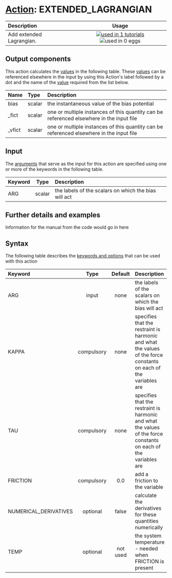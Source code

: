 # [Action](actions.md): EXTENDED_LAGRANGIAN

| Description    | Usage |
|:--------|:--------:|
| Add extended Lagrangian. | [![used in 1 tutorials](https://img.shields.io/badge/tutorials-1-green.svg)](https://www.plumed-tutorials.org/browse.html?search=EXTENDED_LAGRANGIAN)![used in 0 eggs](https://img.shields.io/badge/nest-0-red.svg) | 

## Output components

This action calculates the [values](pecifying_arguments.html) in the following table.  These [values](pecifying_arguments.html) can be referenced elsewhere in the input by using this Action's label followed by a dot and the name of the [value](pecifying_arguments.html) required from the list below.

| Name | Type | Description |
|:-------|:-----|:-------|
| bias | scalar | the instantaneous value of the bias potential | 
| _fict | scalar | one or multiple instances of this quantity can be referenced elsewhere in the input file | 
| _vfict | scalar | one or multiple instances of this quantity can be referenced elsewhere in the input file | 


## Input

The [arguments](specifying_arguments.html) that serve as the input for this action are specified using one or more of the keywords in the following table.

| Keyword |  Type | Description |
|:--------|:------:|:-----------|
| ARG | scalar | the labels of the scalars on which the bias will act |


## Further details and examples 
Information for the manual from the code would go in here 
## Syntax 
The following table describes the [keywords and options](parsing.md) that can be used with this action 

| Keyword | Type | Default | Description |
|:-------|:----:|:-------:|:-----------|
| ARG | input | none | the labels of the scalars on which the bias will act |
| KAPPA | compulsory | none | specifies that the restraint is harmonic and what the values of the force constants on each of the variables are |
| TAU | compulsory | none | specifies that the restraint is harmonic and what the values of the force constants on each of the variables are |
| FRICTION | compulsory | 0.0 |  add a friction to the variable |
| NUMERICAL_DERIVATIVES | optional | false |  calculate the derivatives for these quantities numerically |
| TEMP | optional | not used | the system temperature - needed when FRICTION is present |
